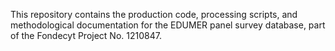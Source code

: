 This repository contains the production code, processing scripts, and methodological documentation for the EDUMER panel survey database, part of the Fondecyt Project No. 1210847.
